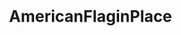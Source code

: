 ---
title: AmericanFlaginPlace
crosslinks:
- place
- MassdropBot
- AFIP
- ireland
- ainbowroad
- GrowTheTree
- tmsbmeta
- indieheads
- The_Donald
- USAplace
- sweden
- ainbow
- theblackvoid
- livven
- EraseThePlace
- devils
- FlagAlliance
- straya
- antifa
- placeDE
---